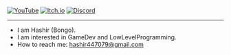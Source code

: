 [![YouTube](https://img.shields.io/badge/YouTube-Channel-red?style=flat-rounded&logo=youtube&logoColor=white)](https://www.youtube.com/@fading-sun-studios)
[![Itch.io](https://img.shields.io/badge/Itch.io-Page-orange?style=flat-rounded&logo=itch.io&logoColor=white)](https://fadingsunstudios.itch.io)
[![Discord](https://img.shields.io/badge/EliteNinjas-Join%20Us-5865F2?style=flat-rounded&logo=discord&logoColor=white)](https://discord.gg/eliteninjas)

---

- I am Hashir (Bongo).
- I am interested in GameDev and LowLevelProgramming.
- How to reach me: hashir447079@gmail.com

<!---
HashirShazad/HashirShazad is a ✨ special ✨ repository because its `README.md` (this file) appears on your GitHub profile.
You can click the Preview link to take a look at your changes.
--->
